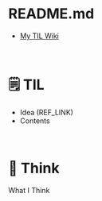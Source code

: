 # README.md


- [My TIL Wiki](https://boundless-cardboard-502.notion.site/TIL-Wiki-e8d90d47ec284e31b0f53a0871c4584b)


<br>


# 🗒️ TIL


- Idea (REF_LINK)
- Contents

<br>


# 💭 Think

What I Think
